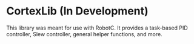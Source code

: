 # CortexLib (In Development)
This library was meant for use with RobotC. It provides a task-based PID controller, Slew controller, general helper functions, and more.
